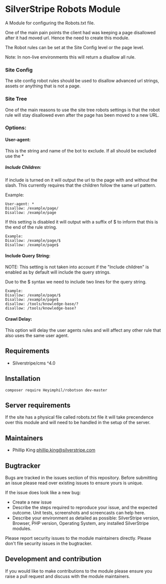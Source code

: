 # SilverStripe Robots Module

A Module for configuring the Robots.txt file.

One of the main pain points the client had was keeping a page disallowed after it had moved url. Hence the need to create this module.

The Robot rules can be set at the Site Config level or the page level.

Note: In non-live environments this will return a disallow all rule.

### Site Config

The site config robot rules should be used to disallow advanced url strings, assets or anything that is not a page.

### Site Tree

One of the main reasons to use the site tree robots settings is that the robot rule will stay disallowed even after the page has been moved to a new URL.

### Options:

#### User-agent:

This is the string and name of the bot to exclude. If all should be excluded use the *

##### Include Children:

If include is turned on it will output the url to the page with and without the slash. This currently requires that the children follow the same url pattern.

Example:
```text
User-agent: *
Disallow: /example/page/
Disallow: /example/page
```

If this setting is disabled it will output with a suffix of $ to inform that this is the end of the rule string.

```text
Example:
Disallow: /example/page/$
Disallow: /example/page$
```

#### Include Query String:

NOTE: This setting is not taken into account if the "Include children" is enabled as by default will include the query strings.

Due to the $ syntax we need to include two lines for the query string.
```text
Example:
Disallow: /example/page/$
Disallow: /example/page$
disallow: /tools/knowledge-base/?
disallow: /tools/knowledge-base?
```

#### Crawl Delay:

This option will delay the user agents rules and will affect any other rule that also uses the same user agent.

## Requirements

* Silverstripe/cms ^4.0

## Installation

```
composer require Heyimphil/robotson dev-master
```
## Server requirements

If the site has a physical file called robots.txt file it will take precendence over this module and will need to be handled in the setup of the server.


## Maintainers
 * Phillip King <phillip.king@silverstripe.com>

## Bugtracker
Bugs are tracked in the issues section of this repository. Before submitting an issue please read over
existing issues to ensure yours is unique.

If the issue does look like a new bug:

 - Create a new issue
 - Describe the steps required to reproduce your issue, and the expected outcome. Unit tests, screenshots
 and screencasts can help here.
 - Describe your environment as detailed as possible: SilverStripe version, Browser, PHP version,
 Operating System, any installed SilverStripe modules.

Please report security issues to the module maintainers directly. Please don't file security issues in the bugtracker.

## Development and contribution
If you would like to make contributions to the module please ensure you raise a pull request and discuss with the module maintainers.
